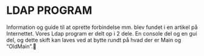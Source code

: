 # LDAP PROGRAM
Information og guide til at oprette forbindelse mm. blev fundet i en artikel på Internettet.
Vores Ldap program er delt op i 2 dele.
En console del og en gui del, og dette skift kan laves ved at bytte rundt på hvad der er Main og “OldMain”.
